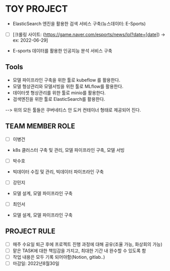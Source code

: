 # TOY PROJECT

- ElasticSearch 엔진을 활용한 검색 서비스 구축(뉴스데이터: E-Sports)
- [ ] [크롤링 사이트: (https://game.naver.com/esports/news/lol?date=[date]) → ex: 2022-06-29]
- E-sports 데이터를 활용한 인공지능 분석 서비스 구축

## Tools 
- 모델 파이프라인 구축을 위한 툴로 kubeflow 를 활용한다.
- 모델 형상관리와 모델서빙을 위한 툴로 MLflow를 활용한다.
- 데이터셋 형상관리를 위한 툴로 minio를 활용한다.
- 검색엔진을 위한 툴로 ElasticSearch를 활용한다.

--> 위의 모든 툴들은 쿠버네티스 안 도커 컨테이너 형태로 제공되어 진다. 

## TEAM MEMBER ROLE

- [ ] 이병건
- k8s 클러스터 구축 및 관리, 모델 파이프라인 구축, 모델 서빙
- [ ] 박수호
- 빅데이터 수집 및 관리, 빅데이터 파이프라인 구축
- [ ] 강민지
- 모델 설계, 모델 파이프라인 구축
- [ ] 최인서
- 모델 설계, 모델 파이프라인 구축


## PROJECT RULE

- [ ] 매주 수요일 퇴근 후에 프로젝트 진행 과정에 대해 공유(조율 가능, 화상회의 가능)
- [ ] 맡은 TASK에 대한 책임감을 가지고, 최대한 기간 내 완수할 수 있도록 함
- [ ] 작업 내용은 모두 기록 되어야함(Notion, gitlab..) 
- [ ] 마감일: 2022년8월30일
